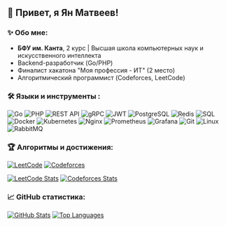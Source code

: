 ## 👋 Привет, я Ян Матвеев!

### ✨ Обо мне:

* **БФУ им. Канта**, 2 курс | Высшая школа компьютерных наук и искусственного интеллекта
* Backend-разработчик (Go/PHP)
* Финалист хакатона "Моя профессия - ИТ" (2 место)
* Алгоритмический программист (Codeforces, LeetCode)

### 🛠️ Языки и инструменты :
![Go](https://img.shields.io/badge/-Go-090909?style=for-the-badge&logo=go&logoColor=00ADD8)
![PHP](https://img.shields.io/badge/-PHP-090909?style=for-the-badge&logo=php&logoColor=777BB4)
![REST API](https://img.shields.io/badge/-REST_API-090909?style=for-the-badge&logo=api&logoColor=FF4F00)
![gRPC](https://img.shields.io/badge/-gRPC-090909?style=for-the-badge&logo=grpc&logoColor=4285F4)
![JWT](https://img.shields.io/badge/-JWT-090909?style=for-the-badge&logo=jsonwebtokens)
![PostgreSQL](https://img.shields.io/badge/-PostgreSQL-090909?style=for-the-badge&logo=postgresql&logoColor=4169E1)
![Redis](https://img.shields.io/badge/-Redis-090909?style=for-the-badge&logo=redis&logoColor=DC382D)
![SQL](https://img.shields.io/badge/-SQL-090909?style=for-the-badge&logo=mysql&logoColor=4479A1)
![Docker](https://img.shields.io/badge/-Docker-090909?style=for-the-badge&logo=docker&logoColor=2496ED)
![Kubernetes](https://img.shields.io/badge/-Kubernetes-090909?style=for-the-badge&logo=kubernetes&logoColor=326CE5)
![Nginx](https://img.shields.io/badge/-Nginx-090909?style=for-the-badge&logo=nginx&logoColor=009639)
![Prometheus](https://img.shields.io/badge/-Prometheus-090909?style=for-the-badge&logo=prometheus&logoColor=E6522C)
![Grafana](https://img.shields.io/badge/-Grafana-090909?style=for-the-badge&logo=grafana&logoColor=F46800)
![Git](https://img.shields.io/badge/-Git-090909?style=for-the-badge&logo=git&logoColor=F05032)
![Linux](https://img.shields.io/badge/-Linux-090909?style=for-the-badge&logo=linux&logoColor=FCC624)
![RabbitMQ](https://img.shields.io/badge/-RabbitMQ-090909?style=for-the-badge&logo=rabbitmq&logoColor=FF6600)

### 🏆 Алгоритмы и достижения:

[![LeetCode](https://img.shields.io/badge/-LeetCode-090909?style=for-the-badge&logo=leetcode&logoColor=FFA116)](https://leetcode.com/u/HEO4EHb/)
[![Codeforces](https://img.shields.io/badge/-Codeforces-090909?style=for-the-badge&logo=codeforces&logoColor=1F8ACB)](https://codeforces.com/profile/Foky)

[![LeetCode Stats](https://leetcard.jacoblin.cool/HEO4EHb?border=0&theme=dark)](https://leetcode.com/u/HEO4EHb/)
[![Codeforces Stats](https://codeforces-readme-stats.vercel.app/api/card?username=Foky&theme=dark)](https://codeforces.com/profile/Foky)

### 📈 GitHub статистика:

[![GitHub Stats](https://github-readme-stats.vercel.app/api?username=O4EHbKPYTON&show_icons=true&theme=dark&hide_border=true)](https://github.com/anuraghazra/github-readme-stats)
[![Top Languages](https://github-readme-stats.vercel.app/api/top-langs/?username=O4EHbKPYTON&layout=compact&theme=dark&hide_border=true)](https://github.com/anuraghazra/github-readme-stats)
